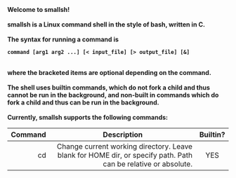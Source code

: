 <head><strong>Welcome to smallsh!<strong></head><br><br>
smallsh is a Linux command shell in the style of bash, written in C.<br><br>
The syntax for running a command is<br><pre><code>command [arg1 arg2 ...] [&lt; input_file] [&gt; output_file] [&]</code></pre><br>where the bracketed items are optional depending on the command.<br><br>
The shell uses <strong>builtin commands</strong>, which <strong>do not</strong> fork a child and thus cannot be run in the background, and <strong>non-built in commands</strong> which do fork a child and thus <strong>can</strong> be run in the background.<br><br>
Currently, smallsh supports the following commands:
<table>
<thead>
<tr>
<th align="center">Command</th>
<th align="center">Description</th>
<th align="center">Builtin?</th>
</thead>
<tbody>
<tr>
<td align="right">cd</td>
<td align="right">Change current working directory.&#13;&#10;Leave blank for HOME dir, or specify path.&#13;&#10;Path can be relative or absolute.</td>
<td align="center">YES</td>
</table>